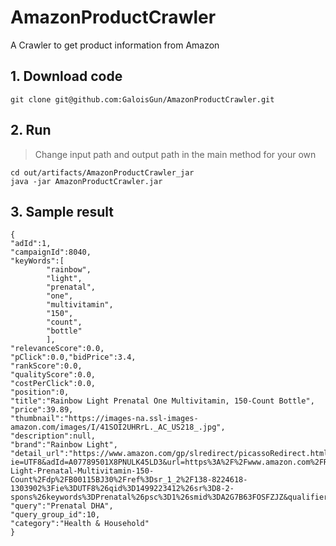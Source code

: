 # AmazonProductCrawler
A Crawler to get product information from Amazon

## 1. Download code
````
git clone git@github.com:GaloisGun/AmazonProductCrawler.git
````

## 2. Run

> Change input path and output path in the main method for your own

````
cd out/artifacts/AmazonProductCrawler_jar
java -jar AmazonProductCrawler.jar
````

## 3. Sample result
````
{
"adId":1,
"campaignId":8040,
"keyWords":[
        "rainbow",
        "light",
        "prenatal",
        "one",
        "multivitamin",
        "150",
        "count",
        "bottle"
        ],
"relevanceScore":0.0,
"pClick":0.0,"bidPrice":3.4,
"rankScore":0.0,
"qualityScore":0.0,
"costPerClick":0.0,
"position":0,
"title":"Rainbow Light Prenatal One Multivitamin, 150-Count Bottle",
"price":39.89,
"thumbnail":"https://images-na.ssl-images-amazon.com/images/I/41SOI2UHRrL._AC_US218_.jpg",
"description":null,
"brand":"Rainbow Light",
"detail_url":"https://www.amazon.com/gp/slredirect/picassoRedirect.html/ref=pa_sp_atf_aps_sr_pg1_2?ie=UTF8&adId=A07789501X8PNULK45LD3&url=https%3A%2F%2Fwww.amazon.com%2FRainbow-Light-Prenatal-Multivitamin-150-Count%2Fdp%2FB00115BJ30%2Fref%3Dsr_1_2%2F138-8224618-1303902%3Fie%3DUTF8%26qid%3D1499223412%26sr%3D8-2-spons%26keywords%3DPrenatal%26psc%3D1%26smid%3DA2G7B63FOSFZJZ&qualifier=1499223412&id=4746771680489145&widgetName=sp_atf",
"query":"Prenatal DHA",
"query_group_id":10,
"category":"Health & Household"
}

````

